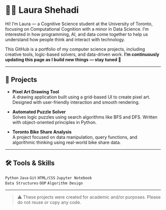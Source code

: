 # 👩‍💻 Laura Shehadi

Hi! I’m Laura — a Cognitive Science student at the University of Toronto, focusing on Computational Cognition with a minor in Data Science. I’m interested in how programming, AI, and data come together to help us understand how people think and interact with technology.

This GitHub is a portfolio of my computer science projects, including creative tools, logic-based solvers, and data-driven work. **I’m continuously updating this page as I build new things — stay tuned 👀**


---

## 🧩 Projects

- **Pixel Art Drawing Tool**  
  A drawing application built using a grid-based UI to create pixel art. Designed with user-friendly interaction and smooth rendering.

- **Automated Puzzle Solver**  
  Solves logic puzzles using search algorithms like BFS and DFS. Written with object-oriented principles in Python.

- **Toronto Bike Share Analysis**  
  A project focused on data manipulation, query functions, and algorithmic thinking using real-world bike share data.

---

## 🛠️ Tools & Skills

`Python` `Java` `Git` `HTML/CSS` `Jupyter Notebook`  
`Data Structures` `OOP` `Algorithm Design`

---

> ⚠️ These projects were created for academic and/or purposes. Please do not reuse or copy any code.
